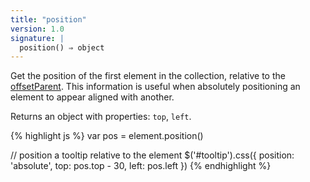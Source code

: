 ```yaml
---
title: "position"
version: 1.0
signature: |
  position() ⇒ object
---
```


Get the position of the first element in the collection, relative to the
[offsetParent](#offsetParent). This information is useful when absolutely
positioning an element to appear aligned with another.

Returns an object with properties: `top`, `left`.

{% highlight js %}
var pos = element.position()

// position a tooltip relative to the element
$('#tooltip').css({
  position: 'absolute',
  top: pos.top - 30,
  left: pos.left
})
{% endhighlight %}
